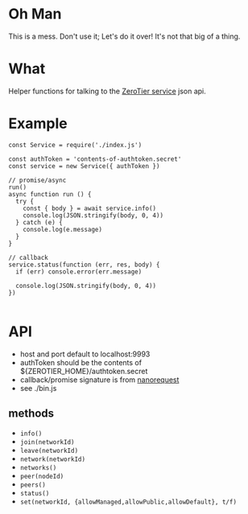 # Oh Man
This is a mess. Don't use it; Let's do it over! It's not that big of a thing. 

# What
Helper functions for talking to the [ZeroTier service](https://github.com/zerotier/ZeroTierOne/tree/master/service) json api.

# Example
```
const Service = require('./index.js')

const authToken = 'contents-of-authtoken.secret'
const service = new Service({ authToken })

// promise/async
run()
async function run () {
  try {
    const { body } = await service.info()
    console.log(JSON.stringify(body, 0, 4))
  } catch (e) {
    console.log(e.message)
  }
}

// callback
service.status(function (err, res, body) {
  if (err) console.error(err.message)

  console.log(JSON.stringify(body, 0, 4))
})


```

# API 
- host and port default to localhost:9993
- authToken should be the contents of ${ZEROTIER_HOME}/authtoken.secret
- callback/promise signature is from [nanorequest](https://github.com/toddself/nanorequest)
- see ./bin.js

## methods
- `info()`
- `join(networkId)`
- `leave(networkId)`
- `network(networkId)`
- `networks()`
- `peer(nodeId)`
- `peers()`
- `status()`
- `set(networkId, {allowManaged,allowPublic,allowDefault}, t/f)`
